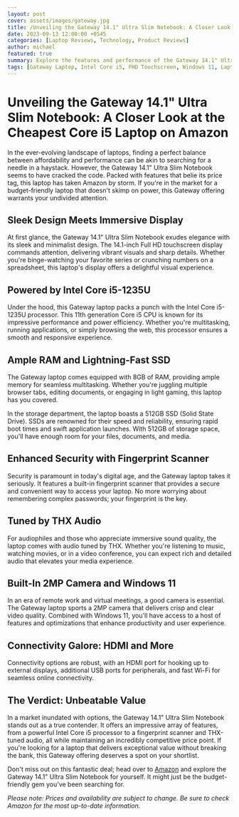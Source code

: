 ```yaml
---
layout: post
cover: assets/images/gateway.jpg
title: /Unveiling the Gateway 14.1" Ultra Slim Notebook: A Closer Look at the Cheapest Core i5 Laptop on Amazon
date: 2023-09-13 12:00:00 +0545
categories: [Laptop Reviews, Technology, Product Reviews]
author: michael
featured: true
summary: Explore the features and performance of the Gateway 14.1" Ultra Slim Notebook, the most affordable Core i5 laptop available on Amazon.
tags: [Gateway Laptop, Intel Core i5, FHD Touchscreen, Windows 11, Laptop Deals, Tech Gadgets]
---
```


# Unveiling the Gateway 14.1" Ultra Slim Notebook: A Closer Look at the Cheapest Core i5 Laptop on Amazon

In the ever-evolving landscape of laptops, finding a perfect balance between affordability and performance can be akin to searching for a needle in a haystack. However, the Gateway 14.1" Ultra Slim Notebook seems to have cracked the code. Packed with features that belie its price tag, this laptop has taken Amazon by storm. If you're in the market for a budget-friendly laptop that doesn't skimp on power, this Gateway offering warrants your undivided attention.

## **Sleek Design Meets Immersive Display**

At first glance, the Gateway 14.1" Ultra Slim Notebook exudes elegance with its sleek and minimalist design. The 14.1-inch Full HD touchscreen display commands attention, delivering vibrant visuals and sharp details. Whether you're binge-watching your favorite series or crunching numbers on a spreadsheet, this laptop's display offers a delightful visual experience.

## **Powered by Intel Core i5-1235U**

Under the hood, this Gateway laptop packs a punch with the Intel Core i5-1235U processor. This 11th generation Core i5 CPU is known for its impressive performance and power efficiency. Whether you're multitasking, running applications, or simply browsing the web, this processor ensures a smooth and responsive experience.

## **Ample RAM and Lightning-Fast SSD**

The Gateway laptop comes equipped with 8GB of RAM, providing ample memory for seamless multitasking. Whether you're juggling multiple browser tabs, editing documents, or engaging in light gaming, this laptop has you covered. 

In the storage department, the laptop boasts a 512GB SSD (Solid State Drive). SSDs are renowned for their speed and reliability, ensuring rapid boot times and swift application launches. With 512GB of storage space, you'll have enough room for your files, documents, and media.

## **Enhanced Security with Fingerprint Scanner**

Security is paramount in today's digital age, and the Gateway laptop takes it seriously. It features a built-in fingerprint scanner that provides a secure and convenient way to access your laptop. No more worrying about remembering complex passwords; your fingerprint is the key.

## **Tuned by THX Audio**

For audiophiles and those who appreciate immersive sound quality, the laptop comes with audio tuned by THX. Whether you're listening to music, watching movies, or in a video conference, you can expect rich and detailed audio that elevates your media experience.

## **Built-In 2MP Camera and Windows 11**

In an era of remote work and virtual meetings, a good camera is essential. The Gateway laptop sports a 2MP camera that delivers crisp and clear video quality. Combined with Windows 11, you'll have access to a host of features and optimizations that enhance productivity and user experience.

## **Connectivity Galore: HDMI and More**

Connectivity options are robust, with an HDMI port for hooking up to external displays, additional USB ports for peripherals, and fast Wi-Fi for seamless online connectivity.

## **The Verdict: Unbeatable Value**

In a market inundated with options, the Gateway 14.1" Ultra Slim Notebook stands out as a true contender. It offers an impressive array of features, from a powerful Intel Core i5 processor to a fingerprint scanner and THX-tuned audio, all while maintaining an incredibly competitive price point. If you're looking for a laptop that delivers exceptional value without breaking the bank, this Gateway offering deserves a spot on your shortlist.

Don't miss out on this fantastic deal; head over to [Amazon](https://amzn.to/3Pk0pNA) and explore the Gateway 14.1" Ultra Slim Notebook for yourself. It might just be the budget-friendly gem you've been searching for.

*Please note: Prices and availability are subject to change. Be sure to check Amazon for the most up-to-date information.*
